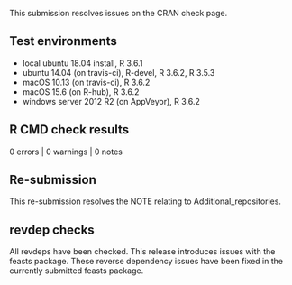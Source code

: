 This submission resolves issues on the CRAN check page.

## Test environments
* local ubuntu 18.04 install, R 3.6.1
* ubuntu 14.04 (on travis-ci), R-devel, R 3.6.2, R 3.5.3
* macOS 10.13 (on travis-ci), R 3.6.2
* macOS 15.6 (on R-hub), R 3.6.2
* windows server 2012 R2 (on AppVeyor), R 3.6.2

## R CMD check results

0 errors | 0 warnings | 0 notes

## Re-submission

This re-submission resolves the NOTE relating to Additional_repositories.

## revdep checks

All revdeps have been checked.
This release introduces issues with the feasts package. These reverse dependency issues have been fixed in the currently submitted feasts package.